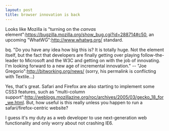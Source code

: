 ```yaml
--- 
layout: post
title: browser innovation is back
---
```

Looks like Mozilla is "turning on the _canvas_ element":https://bugzilla.mozilla.org/show_bug.cgi?id=288714#c50, an upcoming "WhatWG":http://www.whatwg.org/ standard.

bq. "Do you have any idea how big this is? It is totally huge. Not the element itself, but the fact that developers are finally getting over playing follow-the-leader to Microsoft and the W3C and getting on with the job of innovating. I'm looking forward to a new age of incremental innovation." -- "Joe Gregorio":http://bitworking.org/news/ (sorry, his permalink is conflicting with Textile...)

Yes, that's great.  Safari and Firefox are also starting to implement some CSS3 features, such as "multi-column support":http://weblogs.mozillazine.org/roc/archives/2005/03/gecko_18_for_we.html.  But, how useful is this really unless you happen to run a safari/firefox-centric website?  

I guess it's my duty as a web developer to use next-generation web functionality and only worry about not crashing IE6.
